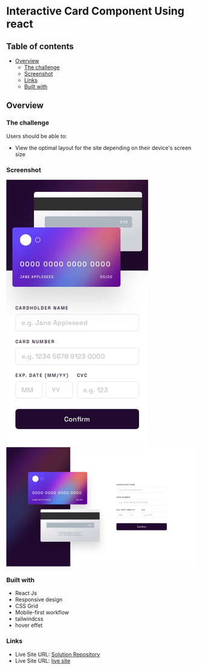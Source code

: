 # Interactive Card Component Using react

## Table of contents

- [Overview](#overview)
  - [The challenge](#the-challenge)
  - [Screenshot](#screenshot)
  - [Links](#links)
  - [Built with](#built-with)

## Overview

### The challenge

Users should be able to:

- View the optimal layout for the site depending on their device's screen size

### Screenshot

![](./public/design/mobile-design.jpg)
![](./public/design/desktop-design.jpg)

### Built with

- React Js
- Responsive design
- CSS Grid
- Mobile-first workflow
- tailwindcss
- hover effet

### Links

- Live Site URL: [Solution Repository](https://github.com/sourabh-yalagod/Fylo-date-storage-component)
- Live Site URL: [live site](https://sourabh-yalagod.github.io/Fylo-date-storage-component/)

